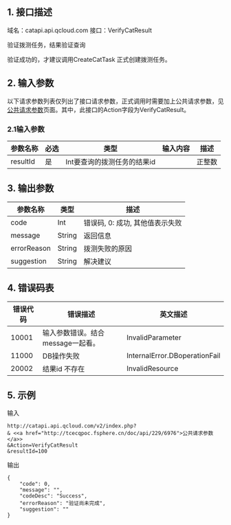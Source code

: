 ## 1. 接口描述

域名：catapi.api.qcloud.com
接口：VerifyCatResult



验证拨测任务，结果验证查询

验证成功的，才建议调用CreateCatTask 正式创建拨测任务。

## 2. 输入参数

以下请求参数列表仅列出了接口请求参数，正式调用时需要加上公共请求参数，见<a href="/doc/api/405/公共请求参数" title="公共请求参数">公共请求参数</a>页面。其中，此接口的Action字段为VerifyCatResult。

### 2.1输入参数

| 参数名称     | 必选   | 类型               | 输入内容 | 描述   |
| -------- | ---- | ---------------- | ---- | ---- |
| resultId | 是    | Int要查询的拨测任务的结果id |      | 正整数  |
#### 

## 3. 输出参数

| 参数名称        | 类型     | 描述                  |
| ----------- | ------ | ------------------- |
| code        | Int    | 错误码, 0: 成功, 其他值表示失败 |
| message     | String | 返回信息                |
| errorReason | String | 拨测失败的原因             |
| suggestion  | String | 解决建议                |


## 4. 错误码表

| 错误代码  | 错误描述                 | 英文描述                          |
| ----- | -------------------- | ----------------------------- |
| 10001 | 输入参数错误。结合message一起看。 | InvalidParameter              |
| 11000 | DB操作失败               | InternalError.DBoperationFail |
| 20002 | 结果id 不存在             | InvalidResource               |

## 5. 示例

输入

```
http://catapi.api.qcloud.com/v2/index.php?
& <<a href="http://tcecqpoc.fsphere.cn/doc/api/229/6976">公共请求参数</a>>
&Action=VerifyCatResult
&resultId=100
```

输出

```
{
    "code": 0,
    "message": "",
    "codeDesc": "Success",
    "errorReason": "验证尚未完成",
    "suggestion": ""
}
```